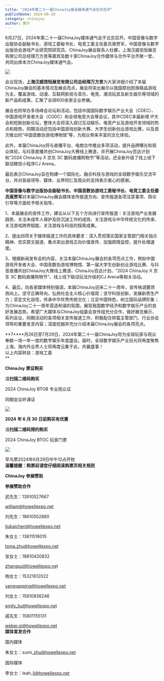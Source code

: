 ```yaml
---
title: "2024年第二十一届ChinaJoy展会媒体通气会在京召开"
publishDate: 2024-06-28
category: chinajoy
author: 莱尔
---
```


6月27日，2024年第二十一届ChinaJoy媒体通气会于北京召开。中国音像与数字出版协会副秘书长、游戏工委秘书长、电竞工委主任委员唐贾军，中国音像与数字出版协会游戏产业研究院研究员、ChinaJoy展会联系人杜娜，上海汉威信恒展览有限公司总经理万方昱等嘉宾及数十家ChinaJoy合作媒体与合作平台齐聚一堂，共同出席本次ChinaJoy媒体通气会。

![](https://ec-net-1251389766.cos.ap-shanghai.myqcloud.com/wp-content/uploads/2024/06/20240628155937908-1024x768.png)

会议现场，**上海汉威信恒展览有限公司总经理万方昱**为大家详细介绍了本届ChinaJoy展会的基本情况及展会亮点，展会将突出展示以我国原创民族精品游戏为主，覆盖游戏、动漫、互联网影视与音乐、电竞、潮流玩具及新生娱乐等领域的新产品和成果，汇聚了全球600余家企业参展。

展会也将举办多场峰会论坛和活动，包括中国国际数字娱乐产业大会（CDEC）、中国游戏开发者大会（CGDC）和全球电竞大会等会议，其中CDEC本届新增 IP大会和短剧创新论坛，整体大会将深入探讨互动娱乐、电竞产业及游戏开发领域的热点和趋势。同期活动还包括中国游戏创新大赛、大学生创新创业游戏比赛，以及首次推出的“中国音数协游戏博物馆”等，为观众带来丰富的文化体验。

此外，本届ChinaJoy将与直播平台、电商合作推出多项活动，提升品牌曝光和观众体验，与抖音直播共创ChinaJoy大赛线上赛道，并开展ChinaJoy百达计划和“2024 ChinaJoy X 京东 3C 数码直播购物节”等活动，还全新升级了线上线下联动微信小程序CJ Arena。

最后表示ChinaJoy旨在构建一个国际化、融合科技与游戏的全球数字娱乐交流平台，并对各级领导、媒体、业界同仁及观众的支持表示衷心的感谢。

**中国音像与数字出版协会副秘书长、中国音数协游戏工委秘书长、电竞工委主任委员唐贾军**对本届ChinaJoy展会媒体宣传报道方向、宣传报道各项注意事项、舆论引导等方面给予相关指导。

1、本届展会的宣传工作，建议从以下五个方向进行宣传报道：关注游戏产业发展趋势、关注未成年人保护及防沉迷工作的成效、关注游戏与中华传统文化的传承、关注游戏跨界赋能、关注游戏与科技的探索成果。

2、提出四项关于媒体报道工作的具体要求：深入贯彻落实国家主管部门相关指示精神、忠实原文报道、重点突出游戏正向价值宣传、加强舆情监控，提升处理速度。

3、根据新闻发布会的内容，关注本届ChinaJoy展会的各项亮点工作，例如中国游戏开发者大会、中国音数协游戏博物馆、第一届大学生创新创业游戏比赛、与抖音直播共创ChinaJoy大赛线上赛道、ChinaJoy百达计划、“2024 ChinaJoy X 京东 3C 数码直播购物节”、线上线下联动玩法升级的CJ Arena等相关活动。

4、最后，向各家媒体特别强调，本届ChinaJoy迎来二十一周年，宣传格调要昂扬向上。坚守正确导向，弘扬社会主义核心价值观；坚守科技创新，发展新质生产力；坚定文化自信，传承中华优秀传统文化；立足中国特色，树立国际品牌形象；为ChinaJoy二十一周年营造和谐的氛围，展现我国数字经济和数字娱乐产业的良好发展态势。希望广大媒体与ChinaJoy组委会宣传组充分合作，做好展览展示、系列会议、同期活动的各项相关宣传报道工作，积极配合转载主管部门、行业协会领导的重要发言内容；深度挖掘并充分介绍本届ChinaJoy展会的各项亮点。

**7****月26日至7月29日，2024年第二十一届ChinaJoy将为全球玩家与观众奉献一场一年一度的数字娱乐年度盛会。届时，全球数字娱乐产业目光将再度聚焦上海，海内外业界人士将再度云集于此，共襄盛事！  
以上内容转自：游戏工委  
**

**ChinaJoy** **票证购买**

  
请**扫描二维码购买**

2024 ChinaJoy BTOB 专业观众证

同期会议听课证

![](https://ec-net-1251389766.cos.ap-shanghai.myqcloud.com/wp-content/uploads/2024/06/20240628155942989.png)

**2024** **年 6 月 30 日前购买有优惠**

请**扫描二维码预约购买**

2024 ChinaJoy BTOC 玩家门票

![](https://ec-net-1251389766.cos.ap-shanghai.myqcloud.com/wp-content/uploads/2024/06/20240628155945325.png)

早鸟票2024年6月29日中午12点开抢  
**温馨提醒：购票前请您仔细阅读购票页相关规则**

**ChinaJoy** **参展赞助**

**参展赞助合作**

武先生：13910527667

[william@howellexpo.net](mailto:william@howellexpo.net)

刘先生：18610552880

[liubaichen@howellexpo.net](mailto:liubaichen@howellexpo.net)

朱女士：13811516015

[toma.zhu@howellexpo.net](mailto:toma.zhu@howellexpo.net)

张女士：18810420832

[zhangsui@howellexpo.ne](mailto:zhangsui@howellexpo.ne)t

杨女士：15321612022

[yangyanping@howellexpo.net](mailto:yangyanping@howellexpo.net)

刘女士：15810836246

[emily\_liu@howellexpo.net](mailto:emily_liu@howellexpo.net)

戚先生：15801155131

weber.qi@howellexpo.net  
**媒体宣发合作**

国内媒体

朱女士：sumi\_zhu@howellexpo.net

国际媒体

李女士：leah\_li@howellexpo.net
